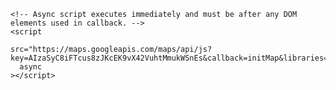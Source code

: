 <!DOCTYPE html>
<html>
  <head>
    <title>Simple Map</title>
    <script src="https://polyfill.io/v3/polyfill.min.js?features=default"></script>
    <link rel="stylesheet" type="text/css" href="./style.css" />
    <script src="./index.js"></script>
  </head>
  <body>
    <div id="map"></div>

    <!-- Async script executes immediately and must be after any DOM elements used in callback. -->
    <script 

    src="https://maps.googleapis.com/maps/api/js?key=AIzaSyC8iFTcus8zJKcEK9vX42VuhtMmukWSnEs&callback=initMap&libraries=places&v=weekly"
      async
    ></script>
    
  </body>
</html>
